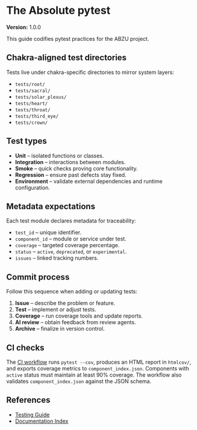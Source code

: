 # The Absolute pytest

**Version:** 1.0.0

This guide codifies pytest practices for the ABZU project.

## Chakra-aligned test directories

Tests live under chakra-specific directories to mirror system layers:

- `tests/root/`
- `tests/sacral/`
- `tests/solar_plexus/`
- `tests/heart/`
- `tests/throat/`
- `tests/third_eye/`
- `tests/crown/`

## Test types

- **Unit** – isolated functions or classes.
- **Integration** – interactions between modules.
- **Smoke** – quick checks proving core functionality.
- **Regression** – ensure past defects stay fixed.
- **Environment** – validate external dependencies and runtime configuration.

## Metadata expectations

Each test module declares metadata for traceability:

- `test_id` – unique identifier.
- `component_id` – module or service under test.
- `coverage` – targeted coverage percentage.
- `status` – `active`, `deprecated`, or `experimental`.
- `issues` – linked tracking numbers.

## Commit process

Follow this sequence when adding or updating tests:

1. **Issue** – describe the problem or feature.
2. **Test** – implement or adjust tests.
3. **Coverage** – run coverage tools and update reports.
4. **AI review** – obtain feedback from review agents.
5. **Archive** – finalize in version control.

## CI checks

The [CI workflow](../.github/workflows/ci.yml) runs `pytest --cov`,
produces an HTML report in `htmlcov/`, and exports coverage metrics to
`component_index.json`. Components with `active` status must maintain at
least 90% coverage. The workflow also validates `component_index.json`
against the JSON schema.

## References

- [Testing Guide](testing.md)
- [Documentation Index](INDEX.md)
